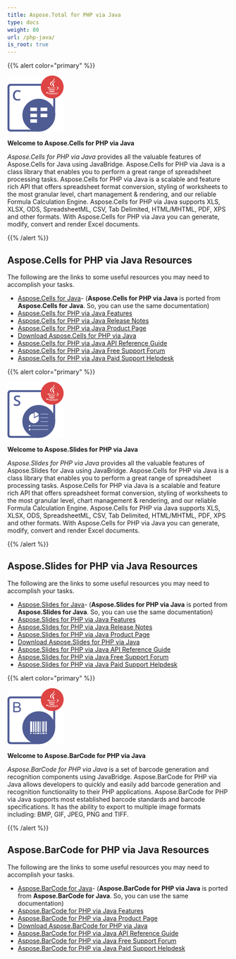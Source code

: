 ```yaml
---
title: Aspose.Total for PHP via Java
type: docs
weight: 80
url: /php-java/
is_root: true
---
```


{{% alert color="primary" %}}

![Aspose.Cells for PHP via Java](aspose_cells-for-php-via-java.png)

**Welcome to Aspose.Cells for PHP via Java**

_Aspose.Cells for PHP via Java_ provides all the valuable features of Aspose.Cells for Java using JavaBridge. Aspose.Cells for PHP via Java is a class library that enables you to perform a great range of spreadsheet processing tasks. Aspose.Cells for PHP via Java is a scalable and feature rich API that offers spreadsheet format conversion, styling of worksheets to the most granular level, chart management & rendering, and our reliable Formula Calculation Engine. Aspose.Cells for PHP via Java supports XLS, XLSX, ODS, SpreadsheetML, CSV, Tab Delimited, HTML/MHTML, PDF, XPS and other formats. With Aspose.Cells for PHP via Java you can generate, modify, convert and render Excel documents.

{{% /alert %}}

## **Aspose.Cells for PHP via Java Resources**

The following are the links to some useful resources you may need to accomplish your tasks.

- [Aspose.Cells for Java](https://docs.aspose.com/cells/java/)- (**Aspose.Cells for PHP via Java** is ported from **Aspose.Cells for Java**. So, you can use the same documentation)
- [Aspose.Cells for PHP via Java Features](https://docs.aspose.com/slides/php-java/features-overview/)
- [Aspose.Cells for PHP via Java Release Notes](https://docs.aspose.com/cells/phpjava/release-notes/)
- [Aspose.Cells for PHP via Java Product Page](https://products.aspose.com/cells/php-java/)
- [Download Aspose.Cells for PHP via Java](https://releases.aspose.com/cells/php/)
- [Aspose.Cells for PHP via Java API Reference Guide](https://reference.aspose.com/cells/php)
- [Aspose.Cells for PHP via Java Free Support Forum](https://forum.aspose.com/)
- [Aspose.Cells for PHP via Java Paid Support Helpdesk](https://helpdesk.aspose.com/)

{{% alert color="primary" %}}

![Aspose.Slides for PHP via Java](aspose_slides-for-php-via-java.png)

**Welcome to Aspose.Slides for PHP via Java**

_Aspose.Slides for PHP via Java_ provides all the valuable features of Aspose.Slides for Java using JavaBridge. Aspose.Cells for PHP via Java is a class library that enables you to perform a great range of spreadsheet processing tasks. Aspose.Cells for PHP via Java is a scalable and feature rich API that offers spreadsheet format conversion, styling of worksheets to the most granular level, chart management & rendering, and our reliable Formula Calculation Engine. Aspose.Cells for PHP via Java supports XLS, XLSX, ODS, SpreadsheetML, CSV, Tab Delimited, HTML/MHTML, PDF, XPS and other formats. With Aspose.Cells for PHP via Java you can generate, modify, convert and render Excel documents.

{{% /alert %}}

## **Aspose.Slides for PHP via Java Resources**

The following are the links to some useful resources you may need to accomplish your tasks.

- [Aspose.Slides for Java](https://docs.aspose.com/slides/java/)- (**Aspose.Slides for PHP via Java** is ported from **Aspose.Slides for Java**. So, you can use the same documentation)
- [Aspose.Slides for PHP via Java Features](https://docs.aspose.com/slides/php-java/features-overview/)
- [Aspose.Slides for PHP via Java Release Notes](https://docs.aspose.com/slides/php-java/release-notes/)
- [Aspose.Slides for PHP via Java Product Page](https://products.aspose.com/slides/php-java/)
- [Download Aspose.Slides for PHP via Java](https://releases.aspose.com/slides/php-java/)
- [Aspose.Slides for PHP via Java API Reference Guide](https://reference.aspose.com/slides/)
- [Aspose.Slides for PHP via Java Free Support Forum](https://forum.aspose.com/)
- [Aspose.Slides for PHP via Java Paid Support Helpdesk](https://helpdesk.aspose.com/)

{{% alert color="primary" %}}

![Aspose.BarCode for PHP via Java](aspose_barcode-for-php-via-java.png)

**Welcome to Aspose.BarCode for PHP via Java**

_Aspose.BarCode for PHP via Java_ is a set of barcode generation and recognition components using JavaBridge. Aspose.BarCode for PHP via Java allows developers to quickly and easily add barcode generation and recognition functionality to their PHP applications. Aspose.BarCode for PHP via Java supports most established barcode standards and barcode specifications. It has the ability to export to multiple image formats including: BMP, GIF, JPEG, PNG and TIFF.

{{% /alert %}}

## **Aspose.BarCode for PHP via Java Resources**

The following are the links to some useful resources you may need to accomplish your tasks.

- [Aspose.BarCode for Java](https://docs.aspose.com/barcode/java/)- (**Aspose.BarCode for PHP via Java** is ported from **Aspose.BarCode for Java**. So, you can use the same documentation)
- [Aspose.BarCode for PHP via Java Features](https://docs.aspose.com/barcode/java/aspose-barcode-for-php-via-java-features/)
- [Aspose.BarCode for PHP via Java Product Page](https://products.aspose.com/barcode/php-java/)
- [Download Aspose.BarCode for PHP via Java](https://releases.aspose.com/barcode/php/)
- [Aspose.BarCode for PHP via Java API Reference Guide](https://reference.aspose.com/barcode/php/)
- [Aspose.BarCode for PHP via Java Free Support Forum](https://forum.aspose.com/)
- [Aspose.BarCode for PHP via Java Paid Support Helpdesk](https://helpdesk.aspose.com/)
